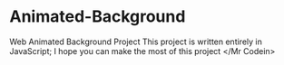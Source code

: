 # Animated-Background
Web Animated Background Project This project is written entirely in JavaScript; I hope you can make the most of this project  &lt;/Mr Codein>

